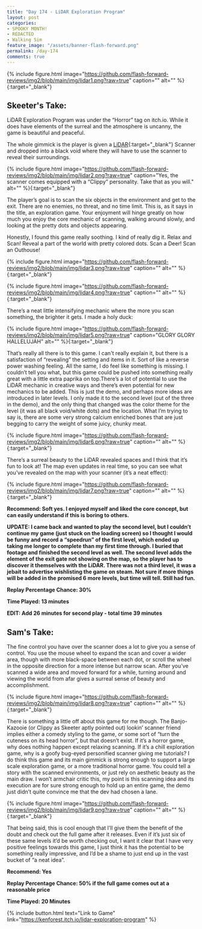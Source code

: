 ```yaml
---
title: "Day 174 - LiDAR Exploration Program"
layout: post
categories:
- SPOOKY MONTH!
- REDACTED
- Walking Sim
feature_image: "/assets/banner-flash-forward.png"
permalink: /day-174
comments: true
---
```


{% include figure.html image="https://github.com/flash-forward-reviews/img2/blob/main/img/lidar1.png?raw=true" caption="" alt="" %}{:target="_blank"}

## Skeeter's Take:

LiDAR Exploration Program was under the “Horror” tag on itch.io. While it does have elements of the surreal and the atmosphere is uncanny, the game is beautiful and peaceful. 

The whole gimmick is the player is given a [LiDAR](https://en.wikipedia.org/wiki/Lidar){:target="_blank"} Scanner and dropped into a black void where they will have to use the scanner to reveal their surroundings. 

{% include figure.html image="https://github.com/flash-forward-reviews/img2/blob/main/img/lidar2.png?raw=true" caption="Yes, the scanner comes equipped with a “Clippy” personality. Take that as you will." alt="" %}{:target="_blank"}

The player’s goal is to scan the six objects in the environment and get to the exit. There are no enemies, no threat, and no time limit. This is, as it says in the title, an exploration game. Your enjoyment will hinge greatly on how much you enjoy the core mechanic of scanning, walking around slowly, and looking at the pretty dots and objects appearing. 

Honestly, I found this game really soothing. I kind of really dig it. Relax and Scan! Reveal a part of the world with pretty colored dots. Scan a Deer! Scan an Outhouse! 

{% include figure.html image="https://github.com/flash-forward-reviews/img2/blob/main/img/lidar3.png?raw=true" caption="" alt="" %}{:target="_blank"}

{% include figure.html image="https://github.com/flash-forward-reviews/img2/blob/main/img/lidar4.png?raw=true" caption="" alt="" %}{:target="_blank"}

There’s a neat little intensifying mechanic where the more you scan something, the brighter it gets. I made a holy duck: 

{% include figure.html image="https://github.com/flash-forward-reviews/img2/blob/main/img/lidar5.png?raw=true" caption="GLORY GLORY HALLELUJAH" alt="" %}{:target="_blank"}

That’s really all there is to this game. I can't really explain it, but there is a satisfaction of “revealing” the setting and items in it. Sort of like a reverse power washing feeling. 
All the same, I do feel like something is missing. I couldn’t tell you what, but this game could be pushed into something really great with a little extra paprika on top.There’s a lot of potential to use the LiDAR mechanic in creative ways and there’s even potential for new mechanics to be added. This is just the demo, and perhaps more ideas are introduced in later levels. I only made it to the second level (out of the three in the demo), and the only thing that changed was the color theme for the level (it was all black void/white dots) and the location. What I’m trying to say is, there are some very strong calcium enriched bones that are just begging to carry the weight of some juicy, chunky meat.

{% include figure.html image="https://github.com/flash-forward-reviews/img2/blob/main/img/lidar6.png?raw=true" caption="" alt="" %}{:target="_blank"}

There’s a surreal beauty to the LiDAR revealed spaces and I think that it’s fun to look at! The map even updates in real time, so you can see what you’ve revealed on the map with your scanner (it’s a neat effect): 

{% include figure.html image="https://github.com/flash-forward-reviews/img2/blob/main/img/lidar7.png?raw=true" caption="" alt="" %}{:target="_blank"}

**Recommend: Soft yes. I enjoyed myself and liked the core concept, but can easily understand if this is boring to others.**

**UPDATE: I came back and wanted to play the second level, but I couldn’t continue my game (just stuck on the loading screen) so I thought I would be funny and record a “speedrun” of the first level, which ended up taking me longer to complete than my first time through. I buried that footage and finished the second level as well. The second level adds the element of the exit gate not showing on the map, so the player has to discover it themselves with the LiDAR. There was not a third level, it was a jebait to advertise wishlisting the game on steam. Not sure if more things will be added in the promised 6 more levels, but time will tell. Still had fun.** 

**Replay Percentage Chance: 30%**

**Time Played: 13 minutes** 

**EDIT: Add 26 minutes for second play - total time 39 minutes**

## Sam's Take:

The fine control you have over the scanner does a lot to give you a sense of control. You use the mouse wheel to expand the scan and cover a wider area, though with more black-space between each dot, or scroll the wheel in the opposite direction for a more intense but narrow scan. After you’ve scanned a wide area and moved forward for a while, turning around and viewing the world from afar gives a surreal sense of beauty and accomplishment.

{% include figure.html image="https://github.com/flash-forward-reviews/img2/blob/main/img/lidar8.png?raw=true" caption="" alt="" %}{:target="_blank"}

There is something a little off about this game for me though. The Banjo-Kazooie (or Clippy as Skeeter aptly pointed out) lookin’ scanner friend implies either a comedy styling to the game, or some sort of “turn the cuteness on its head horror”, but that doesn’t exist. If it’s a horror game, why does nothing happen except relaxing scanning. If it’s a chill exploration game, why is a goofy bug-eyed personified scanner giving me tutorials? I do think this game and its main gimmick is strong enough to support a large scale exploration game, or a more traditional horror game. You could tell a story with the scanned environments, or just rely on aesthetic beauty as the main draw. I won’t armchair critic this, my point is this scanning idea and its execution are for sure strong enough to hold up an entire game, the demo just didn’t quite convince me that the dev had chosen a lane.

{% include figure.html image="https://github.com/flash-forward-reviews/img2/blob/main/img/lidar9.png?raw=true" caption="" alt="" %}{:target="_blank"}

That being said, this is cool enough that I’ll give them the benefit of the doubt and check out the full game after it releases. Even if it’s just six of these same levels it’d be worth checking out, I want it clear that I have very positive feelings towards this game, I just think it has the potential to be something really impressive, and I’d be a shame to just end up in the vast bucket of “a neat idea”.

**Recommend: Yes** 

**Replay Percentage Chance: 50% if the full game comes out at a reasonable price**

**Time Played: 20 Minutes**

{% include button.html text="Link to Game" link="https://kenforest.itch.io/lidar-exploration-program" %}